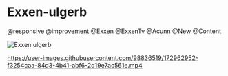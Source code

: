 # Exxen-ulgerb 
@responsive @improvement @Exxen @ExxenTv @Acunn @New @Content 


![Exxen ulgerb](https://user-images.githubusercontent.com/98836519/172961627-db7bb2f4-d1dd-455f-a6ed-4314ad0249fa.gif)

https://user-images.githubusercontent.com/98836519/172962952-f3254caa-84d3-4b41-abf6-2d19e7ac561e.mp4










